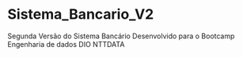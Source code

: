 # Sistema_Bancario_V2
Segunda Versão do Sistema Bancário Desenvolvido para o Bootcamp Engenharia de dados DIO  NTTDATA  
